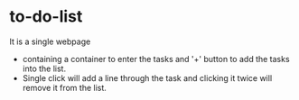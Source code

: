 # to-do-list
It is a single webpage 
- containing a container to enter the tasks and '+' button to add the tasks into the list.
- Single click will add a line through the task and clicking it twice will remove it from the list.

